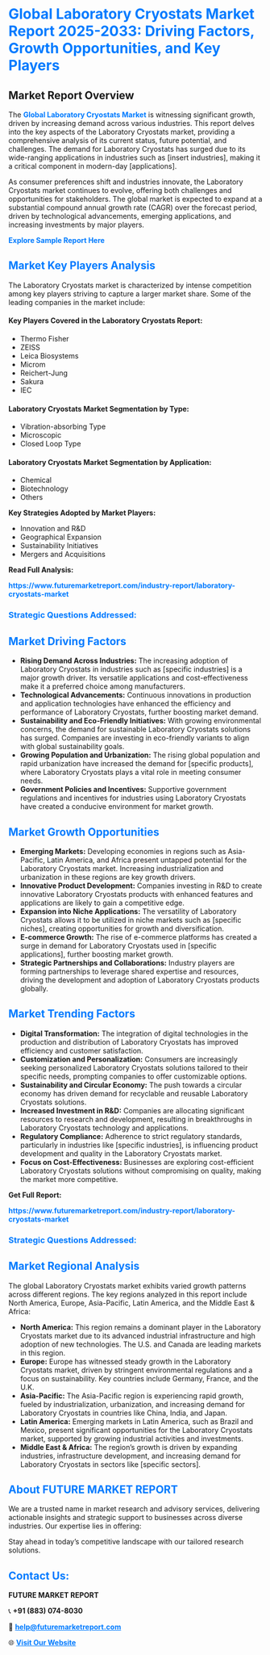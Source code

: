 <h1 style="color: #007BFF;">Global Laboratory Cryostats Market Report 2025-2033: Driving Factors, Growth Opportunities, and Key Players</h1>

<section id="overview">
<h2>Market Report Overview</h2>
<p>The <a href="https://www.futuremarketreport.com/industry-report/laboratory-cryostats-market" style="color: #007BFF; text-decoration: none;"><strong>Global Laboratory Cryostats Market</strong></a> is witnessing significant growth, driven by increasing demand across various industries. This report delves into the key aspects of the Laboratory Cryostats market, providing a comprehensive analysis of its current status, future potential, and challenges. The demand for Laboratory Cryostats has surged due to its wide-ranging applications in industries such as [insert industries], making it a critical component in modern-day [applications].</p>
<p>As consumer preferences shift and industries innovate, the Laboratory Cryostats market continues to evolve, offering both challenges and opportunities for stakeholders. The global market is expected to expand at a substantial compound annual growth rate (CAGR) over the forecast period, driven by technological advancements, emerging applications, and increasing investments by major players.</p>
</section>

<section id="overview">
<p><a href="https://www.futuremarketreport.com/request-sample/reportId=52927" style="color: #007BFF; text-decoration: none;"><strong>Explore Sample Report Here</strong></a></p>
</section>

<section id="key-players">
<h2 style="color: #007BFF;">Market Key Players Analysis</h2>
<p>The Laboratory Cryostats market is characterized by intense competition among key players striving to capture a larger market share. Some of the leading companies in the market include:</p>
<h4>Key Players Covered in the Laboratory Cryostats Report:</h4>
<ul><li>Thermo Fisher</li><li>ZEISS</li><li>Leica Biosystems</li><li>Microm</li><li>Reichert-Jung</li><li>Sakura</li><li>IEC</li></ul>
<h4>Laboratory Cryostats Market Segmentation by Type:</h4>
<ul><li>Vibration-absorbing Type</li><li>Microscopic</li><li>Closed Loop Type</li></ul>

<h4>Laboratory Cryostats Market Segmentation by Application:</h4>
<ul><li>Chemical</li><li>Biotechnology</li><li>Others</li></ul>
<p><strong>Key Strategies Adopted by Market Players:</strong></p>
<ul>
<li>Innovation and R&D</li>
<li>Geographical Expansion</li>
<li>Sustainability Initiatives</li>
<li>Mergers and Acquisitions</li>
</ul>
</section>

<section>
<p><strong>Read Full Analysis: </strong></p><a href="https://www.futuremarketreport.com/industry-report/laboratory-cryostats-market" style="color: #007BFF; text-decoration: none;"><strong>https://www.futuremarketreport.com/industry-report/laboratory-cryostats-market</strong></a>
<h3 style="color: #007BFF;">Strategic Questions Addressed:</h3>
</section>

<section id="driving-factors">
<h2 style="color: #007BFF;">Market Driving Factors</h2>
<ul>
<li><strong>Rising Demand Across Industries:</strong> The increasing adoption of Laboratory Cryostats in industries such as [specific industries] is a major growth driver. Its versatile applications and cost-effectiveness make it a preferred choice among manufacturers.</li>
<li><strong>Technological Advancements:</strong> Continuous innovations in production and application technologies have enhanced the efficiency and performance of Laboratory Cryostats, further boosting market demand.</li>
<li><strong>Sustainability and Eco-Friendly Initiatives:</strong> With growing environmental concerns, the demand for sustainable Laboratory Cryostats solutions has surged. Companies are investing in eco-friendly variants to align with global sustainability goals.</li>
<li><strong>Growing Population and Urbanization:</strong> The rising global population and rapid urbanization have increased the demand for [specific products], where Laboratory Cryostats plays a vital role in meeting consumer needs.</li>
<li><strong>Government Policies and Incentives:</strong> Supportive government regulations and incentives for industries using Laboratory Cryostats have created a conducive environment for market growth.</li>
</ul>
</section>

<section id="growth-opportunities">
<h2 style="color: #007BFF;">Market Growth Opportunities</h2>
<ul>
<li><strong>Emerging Markets:</strong> Developing economies in regions such as Asia-Pacific, Latin America, and Africa present untapped potential for the Laboratory Cryostats market. Increasing industrialization and urbanization in these regions are key growth drivers.</li>
<li><strong>Innovative Product Development:</strong> Companies investing in R&D to create innovative Laboratory Cryostats products with enhanced features and applications are likely to gain a competitive edge.</li>
<li><strong>Expansion into Niche Applications:</strong> The versatility of Laboratory Cryostats allows it to be utilized in niche markets such as [specific niches], creating opportunities for growth and diversification.</li>
<li><strong>E-commerce Growth:</strong> The rise of e-commerce platforms has created a surge in demand for Laboratory Cryostats used in [specific applications], further boosting market growth.</li>
<li><strong>Strategic Partnerships and Collaborations:</strong> Industry players are forming partnerships to leverage shared expertise and resources, driving the development and adoption of Laboratory Cryostats products globally.</li>
</ul>
</section>

<section id="trending-factors">
<h2 style="color: #007BFF;">Market Trending Factors</h2>
<ul>
<li><strong>Digital Transformation:</strong> The integration of digital technologies in the production and distribution of Laboratory Cryostats has improved efficiency and customer satisfaction.</li>
<li><strong>Customization and Personalization:</strong> Consumers are increasingly seeking personalized Laboratory Cryostats solutions tailored to their specific needs, prompting companies to offer customizable options.</li>
<li><strong>Sustainability and Circular Economy:</strong> The push towards a circular economy has driven demand for recyclable and reusable Laboratory Cryostats solutions.</li>
<li><strong>Increased Investment in R&D:</strong> Companies are allocating significant resources to research and development, resulting in breakthroughs in Laboratory Cryostats technology and applications.</li>
<li><strong>Regulatory Compliance:</strong> Adherence to strict regulatory standards, particularly in industries like [specific industries], is influencing product development and quality in the Laboratory Cryostats market.</li>
<li><strong>Focus on Cost-Effectiveness:</strong> Businesses are exploring cost-efficient Laboratory Cryostats solutions without compromising on quality, making the market more competitive.</li>
</ul>
</section>

<section>
<p><strong>Get Full Report: </strong></p><a href="https://www.futuremarketreport.com/industry-report/laboratory-cryostats-market" style="color: #007BFF; text-decoration: none;"><strong>https://www.futuremarketreport.com/industry-report/laboratory-cryostats-market</strong></a>
<h3 style="color: #007BFF;">Strategic Questions Addressed:</h3>
</section>


<section id="regional-analysis">
<h2 style="color: #007BFF;">Market Regional Analysis</h2>
<p>The global Laboratory Cryostats market exhibits varied growth patterns across different regions. The key regions analyzed in this report include North America, Europe, Asia-Pacific, Latin America, and the Middle East & Africa:</p>
<ul>
<li><strong>North America:</strong> This region remains a dominant player in the Laboratory Cryostats market due to its advanced industrial infrastructure and high adoption of new technologies. The U.S. and Canada are leading markets in this region.</li>
<li><strong>Europe:</strong> Europe has witnessed steady growth in the Laboratory Cryostats market, driven by stringent environmental regulations and a focus on sustainability. Key countries include Germany, France, and the U.K.</li>
<li><strong>Asia-Pacific:</strong> The Asia-Pacific region is experiencing rapid growth, fueled by industrialization, urbanization, and increasing demand for Laboratory Cryostats in countries like China, India, and Japan.</li>
<li><strong>Latin America:</strong> Emerging markets in Latin America, such as Brazil and Mexico, present significant opportunities for the Laboratory Cryostats market, supported by growing industrial activities and investments.</li>
<li><strong>Middle East & Africa:</strong> The region’s growth is driven by expanding industries, infrastructure development, and increasing demand for Laboratory Cryostats in sectors like [specific sectors].</li>
</ul>
</section>

<footer>
<h2 style="color: #007BFF;">About FUTURE MARKET REPORT</h2>
<p>We are a trusted name in market research and advisory services, delivering actionable insights and strategic support to businesses across diverse industries. Our expertise lies in offering:</p>

<p>Stay ahead in today’s competitive landscape with our tailored research solutions.</p>

<h2 style="color: #007BFF;">Contact Us:</h2>
<p><strong>FUTURE MARKET REPORT</strong></p>
<p>📞 <strong>+91 (883) 074-8030</strong></p>
<p>📧 <strong><a href="mailto:help@futuremarketreport.com" style="color: #007BFF;">help@futuremarketreport.com</a></strong></p>
<p>🌐 <strong><a href="https://www.futuremarketreport.com/" style="color: #007BFF;">Visit Our Website</a></strong></p>
</footer>